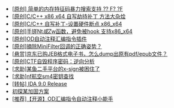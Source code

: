 + [[原创] 简单的内存特征码暴力搜索支持 ?? F? ?F](https://bbs.kanxue.com/thread-284451.htm)
+ [[原创]C/C++ x86 x64 自写劫持补丁 方法大杂烩](https://bbs.kanxue.com/thread-282745.htm)
+ [[原创]C/C++ 自写补丁-设置硬件断点 x86_x64](https://bbs.kanxue.com/thread-283839.htm)
+ [[原创]手搓Nt*或Zw*函数，避免被hook 支持x86_x64](https://bbs.kanxue.com/thread-284264.htm)
+ [[原创]OD自动注释汇编指令插件](https://bbs.kanxue.com/thread-284557.htm)
+ [[原创]摘除MiniFilter回调的正确姿势？](https://bbs.kanxue.com/thread-279798.htm)
+ [[悬赏]京东已购JEB格式电子书，怎么dump出原有pdf/epub文件？](https://bbs.kanxue.com/thread-223695.htm)
+ [[原创]CTF自毁程序密码：逆向分析](https://bbs.kanxue.com/thread-285023.htm)
+ [[求助]某鱼二手平台的x-sign被困住了](https://bbs.kanxue.com/thread-281880.htm)
+ [[求助]nf航空sm4密钥查找](https://bbs.kanxue.com/thread-284167.htm)
+ [[转帖] IDA 9.0 Release](https://bbs.kanxue.com/thread-283917.htm)
+ [初探某加固方案](https://bbs.kanxue.com/thread-282859.htm)
+ [[推荐]【开源】OD汇编指令自动注释小能手](https://bbs.kanxue.com/thread-284663.htm)
